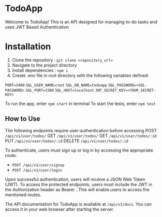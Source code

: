 # TodoApp

Welcome to TodoApp! This is an API designed for managing to-do tasks and uses JWT Based Authentication


# Installation

 1. Clone the repository : `git clone <repository_url>`
 2.  Navigate to the project directory
 3.  Install dependencies : `npm i`
 4.  Create .env file in root directory with the following variables defined: 
 
`PORT=3400`
`SQL_USER_NAME=root`
`SQL_DB_NAME=todoapp`
`SQL_PASSWORD=<SQL-PASSWORD>`
`SQL_PORT=3306`
`SQL_HOST=localhost`
`JWT_SECRET_KEY=<YOUR_SECRET-KEY>`

To run the app, enter `npm start`  in terminal
To start the tests, enter `npm test` 


## How to Use
The following endpoints require user-authentication before accessing
POST  `/api/v1/user/todos/`
GET `/api/v1/user/todos/`
GET `/api/v1/user/todos/:id`
PUT `/api/v1/user/todos/:id`
DELETE `/api/v1/user/todos/:id`

To authenticate, users must sign up or log in by accessing the appropriate route:

- `POST /api/v1/user/signup`
- `POST /api/v1/user/login`


Upon successful authentication, users will receive a JSON Web Token (JWT). To access the protected endpoints, users must include the JWT in the Authorization header as Bearer <token>. This will enable users to access the mentioned routes.

The API documentation for TodoApp is available at `/api/v1/docs`. You can access it in your web browser after starting the server.